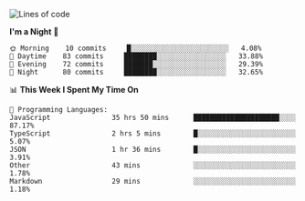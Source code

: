 <!--START_SECTION:waka-->
![Lines of code](https://img.shields.io/badge/From%20Hello%20World%20I%27ve%20Written-490051%20lines%20of%20code-blue)

**I'm a Night 🦉** 

```text
🌞 Morning    10 commits     █░░░░░░░░░░░░░░░░░░░░░░░░   4.08% 
🌆 Daytime    83 commits     ████████░░░░░░░░░░░░░░░░░   33.88% 
🌃 Evening    72 commits     ███████░░░░░░░░░░░░░░░░░░   29.39% 
🌙 Night      80 commits     ████████░░░░░░░░░░░░░░░░░   32.65%

```


📊 **This Week I Spent My Time On** 

```text
💬 Programming Languages: 
JavaScript               35 hrs 50 mins      █████████████████████░░░░   87.17% 
TypeScript               2 hrs 5 mins        █░░░░░░░░░░░░░░░░░░░░░░░░   5.07% 
JSON                     1 hr 36 mins        █░░░░░░░░░░░░░░░░░░░░░░░░   3.91% 
Other                    43 mins             ░░░░░░░░░░░░░░░░░░░░░░░░░   1.78% 
Markdown                 29 mins             ░░░░░░░░░░░░░░░░░░░░░░░░░   1.18%

```


<!--END_SECTION:waka-->

